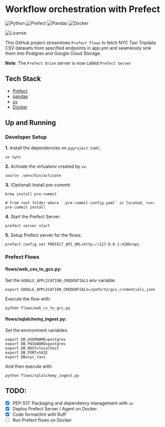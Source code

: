 # Workflow orchestration with Prefect

![Python](https://img.shields.io/badge/Python-3.12-4B8BBE.svg?style=flat&logo=python&logoColor=FFD43B&labelColor=306998)
![Prefect](https://img.shields.io/badge/Prefect-3.1-060F11?style=flat&logo=prefect&logoColor=white&labelColor=060F11)
![Pandas](https://img.shields.io/badge/pandas-150458?style=flat&logo=pandas&logoColor=E70488&labelColor=150458)
![Docker](https://img.shields.io/badge/Docker-329DEE?style=flat&logo=docker&logoColor=white&labelColor=329DEE)

![License](https://img.shields.io/badge/license-CC--BY--SA--4.0-31393F?style=flat&logo=creativecommons&logoColor=black&labelColor=white)

This GitHub project streamlines `Prefect Flows` to fetch NYC Taxi Tripdata CSV datasets from specified endpoints in app.yml and seamlessly sink them into Postgres and Google Cloud Storage.

**Note**: The `Prefect Orion` server is now called `Prefect Server`

## Tech Stack
- [Prefect](https://www.prefect.io/opensource/)
- [pandas](https://pandas.pydata.org/docs/user_guide/)
- [uv](https://docs.astral.sh/uv/concepts/projects/dependencies/)
- [Docker](https://docs.docker.com/get-docker/)

## Up and Running

### Developer Setup

**1.** Install the dependencies on `pyproject.toml`:
```shell
uv sync
```

**2.** Activate the virtualenv created by `uv`:
```shell
source .venv/bin/activate
```

**3.** (Optional) Install pre-commit:
```shell
brew install pre-commit

# From root folder where `.pre-commit-config.yaml` is located, run:
pre-commit install
```

**4.** Start the Prefect Server:
```shell
prefect server start
```

**5.** Setup Prefect server for the flows:
```shell
prefect config set PREFECT_API_URL=http://127.0.0.1:4200/api
```

### Prefect Flows

#### flows/web_csv_to_gcs.py:

Set the `GOOGLE_APPLICATION_CREDENTIALS` env variable.
```shell
export GOOGLE_APPLICATION_CREDENTIALS=/path/to/gcs_credentials.json
```

Execute the flow with:
```shell
python flows/web_cs_to_gcs.py
```

#### flows/sqlalchemy_ingest.py:

Set the environment variables:
```shell
export DB_USERNAME=postgres
export DB_PASSWORD=postgres
export DB_HOST=localhost
export DB_PORT=5432
export DB=nyc_taxi
```

And then execute with:
```shell
python flows/sqlalchemy_ingest.py
```

## TODO:
- [x] PEP-517: Packaging and dependency management with `uv`
- [x] Deploy Prefect Server / Agent on Docker
- [x] Code format/lint with Ruff
- [ ] Run Prefect flows on Docker
